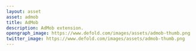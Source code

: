 ```yaml
---
layout: asset
asset: admob
title: AdMob
description: AdMob extension.
opengraph_image: https://www.defold.com/images/assets/admob-thumb.png
twitter_image: https://www.defold.com/images/assets/admob-thumb.png
---
```

